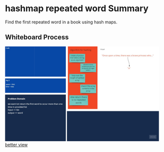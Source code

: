 # hashmap repeated word Summary

Find the first repeated word in a book using hash maps.

## Whiteboard Process

![](../assets/hashWords.jpg)
[better view](https://miro.com/app/board/o9J_l9WIhgk=/)
